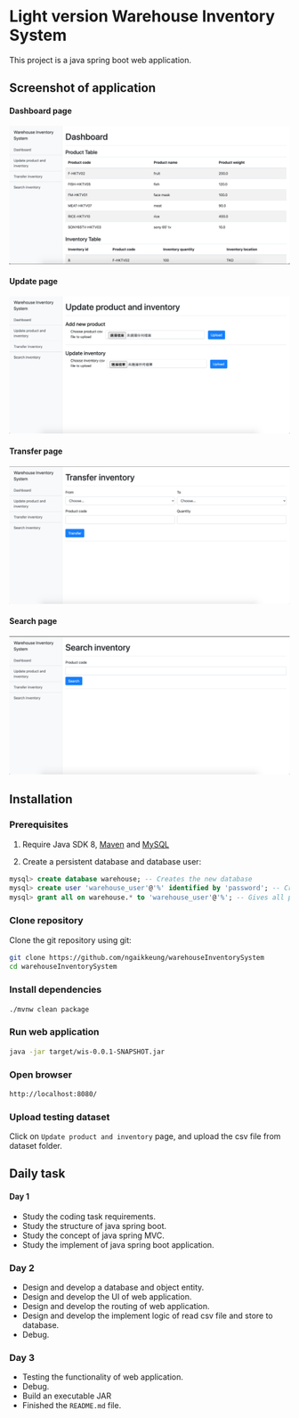 # Light version Warehouse Inventory System

This project is a java spring boot web application.

## Screenshot of application

#### Dashboard page
![image](https://github.com/ngaikkeung/warehouseInventorySystem/blob/master/screenshot/dashboard.png)

#### Update page
![image](https://github.com/ngaikkeung/warehouseInventorySystem/blob/master/screenshot/update.png)

#### Transfer page
![image](https://github.com/ngaikkeung/warehouseInventorySystem/blob/master/screenshot/transfer.png)

#### Search page
![image](https://github.com/ngaikkeung/warehouseInventorySystem/blob/master/screenshot/search.png)

## Installation

### Prerequisites

1. Require Java SDK 8, [Maven](https://maven.apache.org/download.cgi) and [MySQL](https://www.mysql.com/downloads/)

2. Create a persistent database and database user:
```sql
mysql> create database warehouse; -- Creates the new database
mysql> create user 'warehouse_user'@'%' identified by 'password'; -- Creates the user
mysql> grant all on warehouse.* to 'warehouse_user'@'%'; -- Gives all privileges to the new user on the newly created database
```

### Clone repository
Clone the git repository using git:

```bash
git clone https://github.com/ngaikkeung/warehouseInventorySystem
cd warehouseInventorySystem
```

### Install dependencies

```bash
./mvnw clean package
```

### Run web application

```bash
java -jar target/wis-0.0.1-SNAPSHOT.jar
```

### Open browser

```bash
http://localhost:8080/
```

### Upload testing dataset 

Click on `Update product and inventory` page,
and upload the csv file from dataset folder.


## Daily task

#### Day 1

- Study the coding task requirements.
- Study the structure of java spring boot.
- Study the concept of java spring MVC.
- Study the implement of java spring boot application.

### Day 2

- Design and develop a database and object entity.
- Design and develop the UI of web application.
- Design and develop the routing of web application.
- Design and develop the implement logic of read csv file and store to database.
- Debug.


### Day 3

- Testing the functionality of web application.
- Debug.
- Build an executable JAR
- Finished the `README.md` file.




